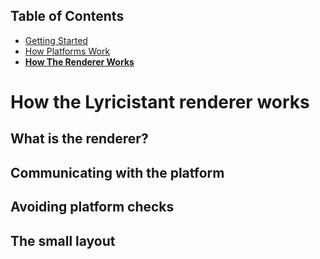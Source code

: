 ## Table of Contents

- [Getting Started](1-getting_started.md)
- [How Platforms Work](2-how_platforms_work.md)
- [**How The Renderer Works**](3-how_the_renderer_works.md)

# How the Lyricistant renderer works

## What is the renderer?
## Communicating with the platform
## Avoiding platform checks
## The small layout
